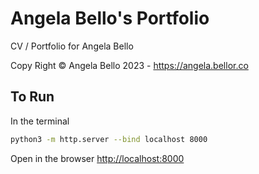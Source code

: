 # Angela Bello's Portfolio

CV / Portfolio for Angela Bello

Copy Right © Angela Bello 2023 - <https://angela.bellor.co>


## To Run

In the terminal

```sh
python3 -m http.server --bind localhost 8000
```

Open in the browser <http://localhost:8000>